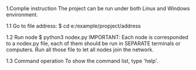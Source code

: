 1.Complie instruction
The project can be run under both Linux and Windows environment.

1.1 Go to file address:
$ cd e:/example/propject/address

1.2 Run node
$ python3 nodex.py
IMPORTANT: Each node is corresponded to a nodex.py file, each of them should be run in SEPARATE terminals or computers. 
Run all  those file to let all nodes join the network.

1.3 Command operation
To show the command list, type 'help'.


 


